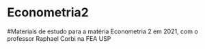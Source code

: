 # Econometria2
#Materiais de estudo para a matéria Econometria 2 em 2021, com o professor Raphael Corbi na FEA USP 
